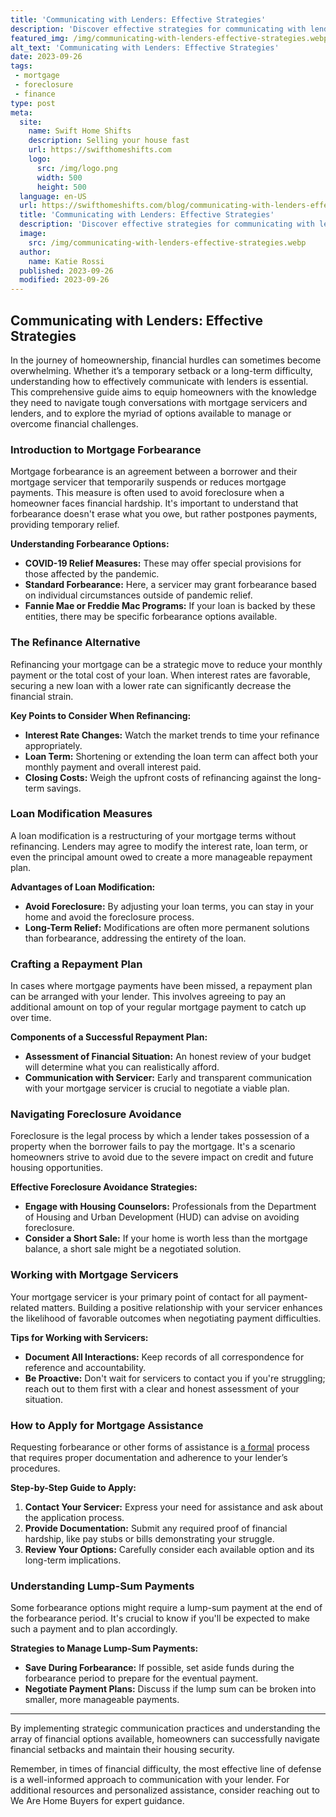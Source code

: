```yaml
---
title: 'Communicating with Lenders: Effective Strategies'
description: 'Discover effective strategies for communicating with lenders to ensure successful outcomes. Enhance your understanding and satisfy your curiosity.'
featured_img: /img/communicating-with-lenders-effective-strategies.webp
alt_text: 'Communicating with Lenders: Effective Strategies'
date: 2023-09-26
tags:
 - mortgage
 - foreclosure
 - finance
type: post
meta:
  site:
    name: Swift Home Shifts
    description: Selling your house fast
    url: https://swifthomeshifts.com
    logo:
      src: /img/logo.png
      width: 500
      height: 500
  language: en-US
  url: https://swifthomeshifts.com/blog/communicating-with-lenders-effective-strategies
  title: 'Communicating with Lenders: Effective Strategies'
  description: 'Discover effective strategies for communicating with lenders to ensure successful outcomes. Enhance your understanding and satisfy your curiosity.'
  image:
    src: /img/communicating-with-lenders-effective-strategies.webp
  author:
    name: Katie Rossi
  published: 2023-09-26
  modified: 2023-09-26
---
```



## Communicating with Lenders: Effective Strategies

In the journey of homeownership, financial hurdles can sometimes become overwhelming. Whether it’s a temporary setback or a long-term difficulty, understanding how to effectively communicate with lenders is essential. This comprehensive guide aims to equip homeowners with the knowledge they need to navigate tough conversations with mortgage servicers and lenders, and to explore the myriad of options available to manage or overcome financial challenges.

### Introduction to Mortgage Forbearance

Mortgage forbearance is an agreement between a borrower and their mortgage servicer that temporarily suspends or reduces mortgage payments. This measure is often used to avoid foreclosure when a homeowner faces financial hardship. It's important to understand that forbearance doesn't erase what you owe, but rather postpones payments, providing temporary relief.

**Understanding Forbearance Options:**
  - **COVID-19 Relief Measures:** These may offer special provisions for those affected by the pandemic.
  - **Standard Forbearance:** Here, a servicer may grant forbearance based on individual circumstances outside of pandemic relief.
  - **Fannie Mae or Freddie Mac Programs:** If your loan is backed by these entities, there may be specific forbearance options available.

### The Refinance Alternative

Refinancing your mortgage can be a strategic move to reduce your monthly payment or the total cost of your loan. When interest rates are favorable, securing a new loan with a lower rate can significantly decrease the financial strain.

**Key Points to Consider When Refinancing:**
  - **Interest Rate Changes:** Watch the market trends to time your refinance appropriately.
  - **Loan Term:** Shortening or extending the loan term can affect both your monthly payment and overall interest paid.
  - **Closing Costs:** Weigh the upfront costs of refinancing against the long-term savings.

### Loan Modification Measures

A loan modification is a restructuring of your mortgage terms without refinancing. Lenders may agree to modify the interest rate, loan term, or even the principal amount owed to create a more manageable repayment plan.

**Advantages of Loan Modification:**
  - **Avoid Foreclosure:** By adjusting your loan terms, you can stay in your home and avoid the foreclosure process.
  - **Long-Term Relief:** Modifications are often more permanent solutions than forbearance, addressing the entirety of the loan.

### Crafting a Repayment Plan

In cases where mortgage payments have been missed, a repayment plan can be arranged with your lender. This involves agreeing to pay an additional amount on top of your regular mortgage payment to catch up over time.

**Components of a Successful Repayment Plan:**
  - **Assessment of Financial Situation:** An honest review of your budget will determine what you can realistically afford.
  - **Communication with Servicer:** Early and transparent communication with your mortgage servicer is crucial to negotiate a viable plan.

### Navigating Foreclosure Avoidance

Foreclosure is the legal process by which a lender takes possession of a property when the borrower fails to pay the mortgage. It's a scenario homeowners strive to avoid due to the severe impact on credit and future housing opportunities.

**Effective Foreclosure Avoidance Strategies:**
  - **Engage with Housing Counselors:** Professionals from the Department of Housing and Urban Development (HUD) can advise on avoiding foreclosure.
  - **Consider a Short Sale:** If your home is worth less than the mortgage balance, a short sale might be a negotiated solution.

### Working with Mortgage Servicers

Your mortgage servicer is your primary point of contact for all payment-related matters. Building a positive relationship with your servicer enhances the likelihood of favorable outcomes when negotiating payment difficulties.

**Tips for Working with Servicers:**
  - **Document All Interactions:** Keep records of all correspondence for reference and accountability.
  - **Be Proactive:** Don't wait for servicers to contact you if you're struggling; reach out to them first with a clear and honest assessment of your situation.

### How to Apply for Mortgage Assistance

Requesting forbearance or other forms of assistance is [a   formal](https://swifthomeshifts.com/blog/loan-modification-a-viable-solution-for-late-payments) process that requires proper documentation and adherence to your lender’s procedures.

**Step-by-Step Guide to Apply:**
1. **Contact Your Servicer:** Express your need for assistance and ask about the application process.
2. **Provide Documentation:** Submit any required proof of financial hardship, like pay stubs or bills demonstrating your struggle.
3. **Review Your Options:** Carefully consider each available option and its long-term implications.

### Understanding Lump-Sum Payments

Some forbearance options might require a lump-sum payment at the end of the forbearance period. It's crucial to know if you'll be expected to make such a payment and to plan accordingly.

**Strategies to Manage Lump-Sum Payments:**
  - **Save During Forbearance:** If possible, set aside funds during the forbearance period to prepare for the eventual payment.
  - **Negotiate Payment Plans:** Discuss if the lump sum can be broken into smaller, more manageable payments.

---

By implementing strategic communication practices and understanding the array of financial options available, homeowners can successfully navigate financial setbacks and maintain their housing security.

Remember, in times of financial difficulty, the most effective line of defense is a well-informed approach to communication with your lender. For additional resources and personalized assistance, consider reaching out to We Are Home Buyers for expert guidance.